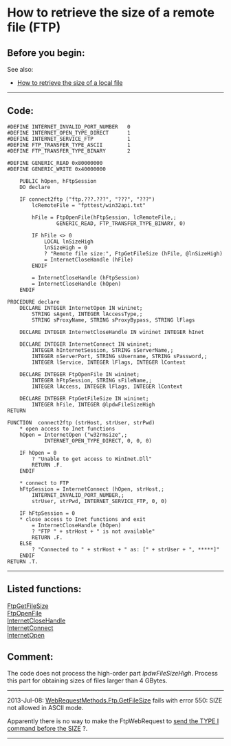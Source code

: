 <link rel="stylesheet" type="text/css" href="../css/win32api.css">  
<link rel="stylesheet" href="https://cdnjs.cloudflare.com/ajax/libs/font-awesome/4.7.0/css/font-awesome.min.css">

# How to retrieve the size of a remote file (FTP)

## Before you begin:
See also:

* [How to retrieve the size of a local file](sample_114.md)  
  
***  


## Code:
```foxpro  
#DEFINE INTERNET_INVALID_PORT_NUMBER   0
#DEFINE INTERNET_OPEN_TYPE_DIRECT      1
#DEFINE INTERNET_SERVICE_FTP           1
#DEFINE FTP_TRANSFER_TYPE_ASCII        1
#DEFINE FTP_TRANSFER_TYPE_BINARY       2

#DEFINE GENERIC_READ 0x80000000
#DEFINE GENERIC_WRITE 0x40000000

    PUBLIC hOpen, hFtpSession
    DO declare

	IF connect2ftp ("ftp.???.???", "???", "???")
		lcRemoteFile = "fpttest/win32api.txt"

		hFile = FtpOpenFile(hFtpSession, lcRemoteFile,;
				GENERIC_READ, FTP_TRANSFER_TYPE_BINARY, 0)

		IF hFile <> 0
			LOCAL lnSizeHigh
			lnSizeHigh = 0
			? "Remote file size:", FtpGetFileSize (hFile, @lnSizeHigh)
			= InternetCloseHandle (hFile)
		ENDIF

		= InternetCloseHandle (hFtpSession)
		= InternetCloseHandle (hOpen)
	ENDIF

PROCEDURE declare
	DECLARE INTEGER InternetOpen IN wininet;
		STRING sAgent, INTEGER lAccessType,;
		STRING sProxyName, STRING sProxyBypass, STRING lFlags
	
	DECLARE INTEGER InternetCloseHandle IN wininet INTEGER hInet

	DECLARE INTEGER InternetConnect IN wininet;
		INTEGER hInternetSession, STRING sServerName,;
		INTEGER nServerPort, STRING sUsername, STRING sPassword,;
		INTEGER lService, INTEGER lFlags, INTEGER lContext

	DECLARE INTEGER FtpOpenFile IN wininet;
		INTEGER hFtpSession, STRING sFileName,;
		INTEGER lAccess, INTEGER lFlags, INTEGER lContext

	DECLARE INTEGER FtpGetFileSize IN wininet;
		INTEGER hFile, INTEGER @lpdwFileSizeHigh
RETURN

FUNCTION  connect2ftp (strHost, strUser, strPwd)
	* open access to Inet functions
	hOpen = InternetOpen ("w32rmsize",;
			INTERNET_OPEN_TYPE_DIRECT, 0, 0, 0)

	IF hOpen = 0
		? "Unable to get access to WinInet.Dll"
		RETURN .F.
	ENDIF

	* connect to FTP
	hFtpSession = InternetConnect (hOpen, strHost,;
		INTERNET_INVALID_PORT_NUMBER,;
		strUser, strPwd, INTERNET_SERVICE_FTP, 0, 0)

	IF hFtpSession = 0
	* close access to Inet functions and exit
		= InternetCloseHandle (hOpen)
		? "FTP " + strHost + " is not available"
		RETURN .F.
	ELSE
		? "Connected to " + strHost + " as: [" + strUser + ", *****]"
	ENDIF
RETURN .T.  
```  
***  


## Listed functions:
[FtpGetFileSize](../libraries/wininet/FtpGetFileSize.md)  
[FtpOpenFile](../libraries/wininet/FtpOpenFile.md)  
[InternetCloseHandle](../libraries/wininet/InternetCloseHandle.md)  
[InternetConnect](../libraries/wininet/InternetConnect.md)  
[InternetOpen](../libraries/wininet/InternetOpen.md)  

## Comment:
The code does not process the high-order part *lpdwFileSizeHigh*. Process this part for obtaining sizes of files larger than 4 GBytes.  
  
* * *  
2013-Jul-08: <a href="http://msdn.microsoft.com/en-us/library/system.net.webrequestmethods.ftp.getfilesize.aspx">WebRequestMethods.Ftp.GetFileSize</a> fails with error 550: SIZE not allowed in ASCII mode.  
   
Apparently there is no way to make the FtpWebRequest to <a href="http://social.msdn.microsoft.com/Forums/en-US/0c38814e-d8e3-49f3-8818-b5306cc100ce/ftpwebrequestusebinary-does-not-work">send the TYPE I command before the SIZE</a> ?.  
  
***  

